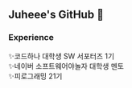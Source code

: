 ## Juheee's GitHub 👋

### Experience
✨코드하나 대학생 SW 서포터즈 1기 </br>
✨네이버 소프트웨어야놀자 대학생 멘토 </br>
✨피로그래밍 21기 </br>

<!--
**JuheeeKim/JuheeeKim** is a ✨ _special_ ✨ repository because its `README.md` (this file) appears on your GitHub profile.

Here are some ideas to get you started:

- 🔭 I’m currently working on ...
- 🌱 I’m currently learning ...
- 👯 I’m looking to collaborate on ...
- 🤔 I’m looking for help with ...
- 💬 Ask me about ...
- 📫 How to reach me: ...
- 😄 Pronouns: ...
- ⚡ Fun fact: ...
-->
